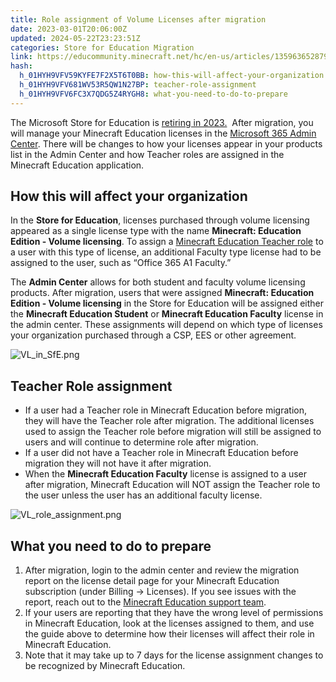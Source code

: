 ```yaml
---
title: Role assignment of Volume Licenses after migration
date: 2023-03-01T20:06:00Z
updated: 2024-05-22T23:23:51Z
categories: Store for Education Migration
link: https://educommunity.minecraft.net/hc/en-us/articles/13596365287956-Role-assignment-of-Volume-Licenses-after-migration
hash:
  h_01HYH9VFV59KYFE7F2X5T6T0BB: how-this-will-affect-your-organization
  h_01HYH9VFV681WV53R5QW1N27BP: teacher-role-assignment
  h_01HYH9VFV6FC3X7QDG5Z4RYGH8: what-you-need-to-do-to-prepare
---
```


The Microsoft Store for Education is [retiring in 2023.](https://learn.microsoft.com/en-us/lifecycle/announcements/microsoft-store-for-business-education-retiring)  After migration, you will manage your Minecraft Education licenses in the [Microsoft 365 Admin Center](http://admin.microsoft.com/). There will be changes to how your licenses appear in your products list in the Admin Center and how Teacher roles are assigned in the Minecraft Education application.

## How this will affect your organization

In the **Store for Education**, licenses purchased through volume licensing appeared as a single license type with the name **Minecraft: Education Edition - Volume licensing**. To assign a [Minecraft Education Teacher role](../Game-Features/Profile-Types-and-Permissions.md) to a user with this type of license, an additional Faculty type license had to be assigned to the user, such as “Office 365 A1 Faculty.”

  
The **Admin Center** allows for both student and faculty volume licensing products. After migration, users that were assigned **Minecraft: Education Edition - Volume licensing** in the Store for Education will be assigned either the **Minecraft Education Student** or **Minecraft Education Faculty** license in the admin center. These assignments will depend on which type of licenses your organization purchased through a CSP, EES or other agreement.

![VL_in_SfE.png](https://educommunity.minecraft.net/hc/article_attachments/13596751178644)

## Teacher Role assignment

- If a user had a Teacher role in Minecraft Education before migration, they will have the Teacher role after migration. The additional licenses used to assign the Teacher role before migration will still be assigned to users and will continue to determine role after migration. 
- If a user did not have a Teacher role in Minecraft Education before migration they will not have it after migration.
- When the **Minecraft Education Faculty** license is assigned to a user after migration, Minecraft Education will NOT assign the Teacher role to the user unless the user has an additional faculty license.

![VL_role_assignment.png](https://educommunity.minecraft.net/hc/article_attachments/13596751183636)

## What you need to do to prepare

1.  After migration, login to the admin center and review the migration report on the license detail page for your Minecraft Education subscription (under Billing -\> Licenses). If you see issues with the report, reach out to the [Minecraft Education support team](https://aka.ms/MEE_New_Request).
2.  If your users are reporting that they have the wrong level of permissions in Minecraft Education, look at the licenses assigned to them, and use the guide above to determine how their licenses will affect their role in Minecraft Education.
3.  Note that it may take up to 7 days for the license assignment changes to be recognized by Minecraft Education.
